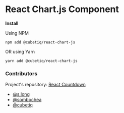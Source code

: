 # React Chart.js Component

**Install**

Using NPM

```shell
npm add @cubetiq/react-chart-js
```

OR using Yarn

```shell
yarn add @cubetiq/react-chart-js
```

### Contributors
Project's repository: [React Countdown](https://git.cubetiqs.com/CUBETIQ/react-chart-js.git)
- [@s.long](https://git.cubetiqs.com/s.long)
- [@sombochea](https://git.cubetiqs.com/sombochea)
- [@cubetiq](https://git.cubetiqs.com/CUBETIQ)